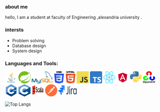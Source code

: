 ### about me  
hello, I am a student at faculty of Engineering ,alexandria university . 
### intersts
- Problem solving
- Database design
- System design

### Languages and Tools:
<p align="center">

<a href="https://www.java.com/en/"> <img src="/assets/java.svg.png" alt="cplusplus" width="40" height="40" style="max-width: 100%;"></a>
<a href="https://spring.io/">  <img src="/assets/Spring_Framework.svg.png" alt="cplusplus" width="40" height="40" style="max-width: 100%;"></a>
<a href="https://www.mysql.com/">  <img src="/assets/Mysql_logo.png" alt="cplusplus" width="70" height="40" style="max-width: 100%;"></a>
<a>  <img src="/assets/CSS_and_HTML.svg.png" alt="cplusplus" width="70" height="40" style="max-width: 100%;"></a>
<a  href="https://www.javascript.com/">  <img src="/assets/JavaScript.png" alt="cplusplus" width="40" height="40" style="max-width: 100%;"></a>
<a href="https://www.typescriptlang.org/">  <img src="/assets/Typescript.svg.png" alt="cplusplus" width="40" height="40" style="max-width: 100%;"></a>
<a href="https://react.dev/">  <img src="/assets/React.svg.png" alt="cplusplus" width="40" height="40" style="max-width: 100%;"></a>
<a href="https://angular.io/"><img src="/assets/Angular_full_color_logo.svg.png" alt="cplusplus" width="40" height="40" style="max-width: 100%;"></a>
<a href="https://www.python.org/">  <img src="/assets/Python.svg.png" alt="cplusplus" width="40" height="40" style="max-width: 100%;"></a>
<a href="https://opencv.org/">  <img src="/assets/OpenCV.png" alt="cplusplus" width="40" height="40" style="max-width: 100%;"></a>
<a href="https://cplusplus.com/">  <img src="/assets/c++.png" alt="cplusplus" width="40" height="40" style="max-width: 100%;"></a>
<a>  <img src="/assets/c.png" alt="cplusplus" width="40" height="40" style="max-width: 100%;"></a>
<a href="https://www.scala-lang.org/">  <img src="/assets/Scala.svg.png" alt="cplusplus" width="40" height="40" style="max-width: 100%;"></a>
<a href="https://www.postman.com/">  <img src="/assets/postman-icon.svg" alt="cplusplus" width="40" height="40" style="max-width: 100%;"></a>
<a href="https://www.atlassian.com/software/jira">  <img src="/assets/Jira_Logo.svg.png" alt="cplusplus" width="60" height="40" style="max-width: 100%;"></a>
</p>

![Top Langs](https://github-readme-stats.vercel.app/api/top-langs/?username=mariamgerges575&layout=compact)


<!--
**mariamgerges575/mariamgerges575** is a ✨ _special_ ✨ repository because its `README.md` (this file) appears on your GitHub profile.

Here are some ideas to get you started:

- 🔭 I’m currently working on ...
- 🌱 I’m currently learning ...
- 👯 I’m looking to collaborate on ...
- 🤔 I’m looking for help with ...
- 💬 Ask me about ...
- 📫 How to reach me: ...
- 😄 Pronouns: ...
- ⚡ Fun fact: ...
-->
